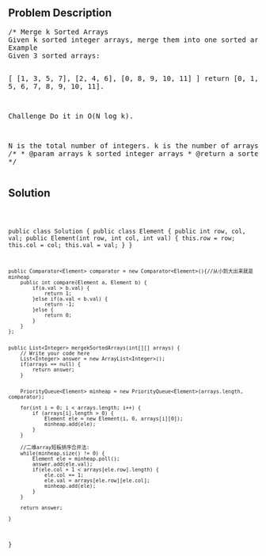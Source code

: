 <!--
<style>
  body { font-family: Arial, sans-serif; }
  .container { max-width: 100%; margin: auto; padding: 20px; }
  .comment-block { background-color: #f9f9f9; padding: 10px; border-left: 5px solid #ccc; max-width: 600px; margin: auto; word-wrap: break-word; white-space: pre-wrap; }
  .code-block { background-color: #f4f4f4; padding: 10px; border: 1px solid #ddd; }
</style>
-->

<div class='container'>
<h2>Problem Description</h2>
<div class='comment-block'>
<pre>
/* Merge k Sorted Arrays 
Given k sorted integer arrays, merge them into one sorted array.
Example
Given 3 sorted arrays:

[
  [1, 3, 5, 7],
  [2, 4, 6],
  [0, 8, 9, 10, 11]
]
return [0, 1, 2, 3, 4, 5, 6, 7, 8, 9, 10, 11].

Challenge 
Do it in O(N log k).

N is the total number of integers.
k is the number of arrays.
*/
    /**
     * @param arrays k sorted integer arrays
     * @return a sorted array
     */
</pre>
</div>

<h2>Solution</h2>
<div class='code-block'>
<pre><code class='language-java'>

public class Solution {
    public class Element {
        public int row, col, val;
        public Element(int row, int col, int val) {
            this.row = row;
            this.col = col;
            this.val = val;
        }
    }
    
    public Comparator<Element> comparator = new Comparator<Element>(){//从小到大出来就是minheap
        public int compare(Element a, Element b) {
            if(a.val > b.val) {
                return 1;
            }else if(a.val < b.val) {
                return -1;
            }else {
                return 0;
            }
        }
    };
    

    public List<Integer> mergekSortedArrays(int[][] arrays) {
        // Write your code here
        List<Integer> answer = new ArrayList<Integer>();
        if(arrays == null) {
            return answer;
        } 
        
        
        PriorityQueue<Element> minheap = new PriorityQueue<Element>(arrays.length, comparator);
  
        for(int i = 0; i < arrays.length; i++) {
            if (arrays[i].length > 0) {
                Element ele = new Element(i, 0, arrays[i][0]);
                minheap.add(ele);
            }
        }
        
        //二维array短板排序合并法:
        while(minheap.size() != 0) {
            Element ele = minheap.poll();
            answer.add(ele.val);
            if(ele.col + 1 < arrays[ele.row].length) {
                ele.col += 1;
                ele.val = arrays[ele.row][ele.col];
                minheap.add(ele);
            }
        }
        
        return answer;

    }
}</code></pre>
</div>
</div>
